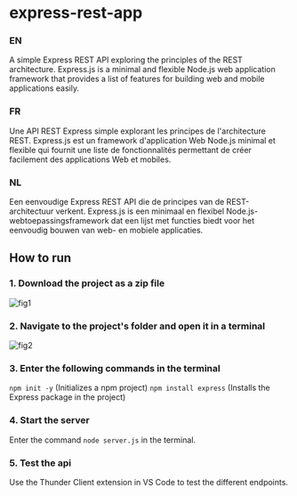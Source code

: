 # express-rest-app

### EN
A simple Express REST API exploring the principles of the REST architecture. Express.js is a minimal and flexible Node.js web application framework that provides a list of features for building web and mobile applications easily.

### FR
Une API REST Express simple explorant les principes de l'architecture REST. Express.js est un framework d'application Web Node.js minimal et flexible qui fournit une liste de fonctionnalités permettant de créer facilement des applications Web et mobiles.

### NL
Een eenvoudige Express REST API die de principes van de REST-architectuur verkent. Express.js is een minimaal en flexibel Node.js-webtoepassingsframework dat een lijst met functies biedt voor het eenvoudig bouwen van web- en mobiele applicaties.

## How to run

### 1. Download the project as a zip file
![fig1](https://github.com/mathismahaux/movies-express-rest-api/blob/main/images/fig1.png)

### 2. Navigate to the project's folder and open it in a terminal 
![fig2](https://github.com/mathismahaux/movies-express-rest-api/blob/main/images/fig2.png)

### 3. Enter the following commands in the terminal
`npm init -y` (Initializes a npm project)
`npm install express` (Installs the Express package in the project)

### 4. Start the server
Enter the command `node server.js` in the terminal.

### 5. Test the api
Use the Thunder Client extension in VS Code to test the different endpoints.

